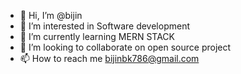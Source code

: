 - 👋 Hi, I’m @bijin
- 👀 I’m interested in Software development
- 🌱 I’m currently learning MERN STACK
- 💞️ I’m looking to collaborate on open source project
- 📫 How to reach me bijinbk786@gmail.com
  

